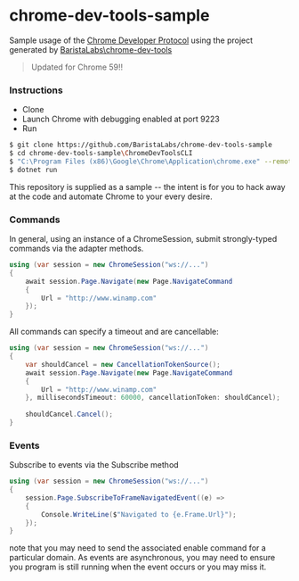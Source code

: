 # chrome-dev-tools-sample
Sample usage of the [Chrome Developer Protocol](https://developer.chrome.com/devtools/docs/debugger-protocol) using the project generated by [BaristaLabs\chrome-dev-tools](https://github.com/BaristaLabs/chrome-dev-tools)

> Updated for Chrome 59!!

### Instructions

 - Clone
 - Launch Chrome with debugging enabled at port 9223
 - Run

``` bash
$ git clone https://github.com/BaristaLabs/chrome-dev-tools-sample
$ cd chrome-dev-tools-sample\ChromeDevToolsCLI
$ "C:\Program Files (x86)\Google\Chrome\Application\chrome.exe" --remote-debugging-port=9223
$ dotnet run
```

This repository is supplied as a sample -- the intent is for you to hack away at the code and automate Chrome to your every desire.

### Commands

In general, using an instance of a ChromeSession, submit strongly-typed commands via the adapter methods.

``` CS
using (var session = new ChromeSession("ws://...")
{
    await session.Page.Navigate(new Page.NavigateCommand
    {
        Url = "http://www.winamp.com"
    });
}
```

All commands can specify a timeout and are cancellable:
``` CS
using (var session = new ChromeSession("ws://...")
{
    var shouldCancel = new CancellationTokenSource();
    await session.Page.Navigate(new Page.NavigateCommand
    {
        Url = "http://www.winamp.com"
    }, millisecondsTimeout: 60000, cancellationToken: shouldCancel);
    
    shouldCancel.Cancel();
}
```
### Events

Subscribe to events via the Subscribe method

``` CS
using (var session = new ChromeSession("ws://...")
{
    session.Page.SubscribeToFrameNavigatedEvent((e) =>
    {
        Console.WriteLine($"Navigated to {e.Frame.Url}");
    });
}
```

note that you may need to send the associated enable command for a particular domain.
As events are asynchronous, you may need to ensure you program is still running when the event occurs or you may miss it.
